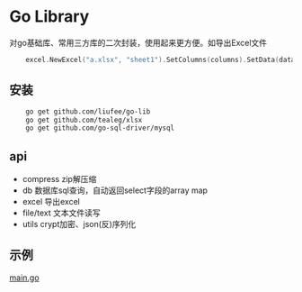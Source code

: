 Go Library
===============================

对go基础库、常用三方库的二次封装，使用起来更方便。如导出Excel文件
```go
    excel.NewExcel("a.xlsx", "sheet1").SetColumns(columns).SetData(data).Save()
```



安装
---------------
```bash
    go get github.com/liufee/go-lib
    go get github.com/tealeg/xlsx
    go get github.com/go-sql-driver/mysql
```


api
-------
* compress zip解压缩
* db 数据库sql查询，自动返回select字段的array map
* excel 导出excel
* file/text 文本文件读写
* utils crypt加密、json(反)序列化


示例
------
[main.go](main.go)